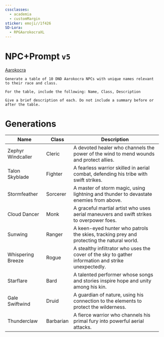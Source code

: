 ```yaml
---
cssclasses:
  - academia
  - customMargin
sticker: emoji//1f426
SD-Lora:
  - RPGAarokocraXL
---
```

# NPC+Prompt ``v5``
[Aarokocra](file:///D:\Documents\Notes\DND\DND\Quartz\DM\Homebrew\Sapient\Aarokocra)
```
Generate a table of 10 DND Aarokocra NPCs with unique names relevant to their race and class.

For the table, include the following: Name, Class, Description

Give a brief description of each. Do not include a summary before or after the table.
```

# Generations

| Name              | Class     | Description                                                                                         |
| ----------------- | --------- | --------------------------------------------------------------------------------------------------- |
| Zephyr Windcaller | Cleric    | A devoted healer who channels the power of the wind to mend wounds and protect allies.              |
| Talon Skyblade    | Fighter   | A fearless warrior skilled in aerial combat, defending his tribe with swift strikes.                |
| Stormfeather      | Sorcerer  | A master of storm magic, using lightning and thunder to devastate enemies from above.               |
| Cloud Dancer      | Monk      | A graceful martial artist who uses aerial maneuvers and swift strikes to overpower foes.            |
| Sunwing           | Ranger    | A keen-eyed hunter who patrols the skies, tracking prey and protecting the natural world.           |
| Whispering Breeze | Rogue     | A stealthy infiltrator who uses the cover of the sky to gather information and strike unexpectedly. |
| Starflare         | Bard      | A talented performer whose songs and stories inspire hope and unity among his kin.                  |
| Gale Swiftwind    | Druid     | A guardian of nature, using his connection to the elements to protect the wilderness.               |
| Thunderclaw       | Barbarian | A fierce warrior who channels his primal fury into powerful aerial attacks.                         |
